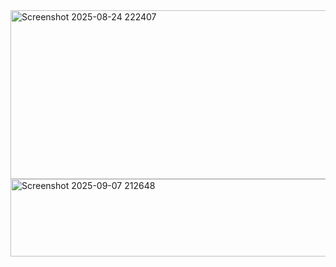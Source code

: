 <img width="1855" height="270" alt="Screenshot 2025-08-24 222407" src="https://github.com/user-attachments/assets/85d5e274-9129-4ac0-be91-cb706e083ebc" />
<img width="1139" height="124" alt="Screenshot 2025-09-07 212648" src="https://github.com/user-attachments/assets/37fe3752-dc61-482f-b36e-2bb8c79ab802" />
